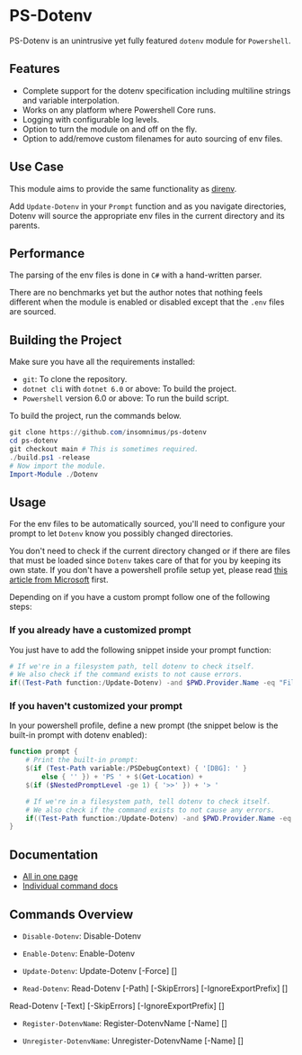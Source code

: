 # PS-Dotenv
PS-Dotenv is an unintrusive yet fully featured `dotenv` module for `Powershell`.

## Features
-	Complete support for the dotenv specification including multiline strings and variable interpolation.
-	Works on any platform where Powershell Core runs.
-	Logging with configurable log levels.
-	Option to turn the module on and off on the fly.
-	Option to add/remove custom filenames for auto sourcing of env files.

## Use Case
This module aims to provide the same functionality as [direnv](https://direnv.net/).

Add `Update-Dotenv` in your `Prompt` function and as you navigate directories, Dotenv will source the appropriate env files in the current directory and its parents.

## Performance
The parsing of the env files is done in `C#` with a hand-written parser.

There are no benchmarks yet but the author notes that nothing feels different when the module is enabled or disabled except that the `.env` files are sourced.

## Building the Project
Make sure you have all the requirements installed:

-	`git`: To clone the repository.
-	`dotnet cli` with `dotnet 6.0` or above: To build the project.
-	`Powershell` version 6.0 or above: To run the build script.

To build the project, run the commands below.

```powershell
git clone https://github.com/insomnimus/ps-dotenv
cd ps-dotenv
git checkout main # This is sometimes required.
./build.ps1 -release
# Now import the module.
Import-Module ./Dotenv
```

## Usage
For the env files to be automatically sourced, you'll need to configure your prompt to let `Dotenv` know you possibly changed directories.

You don't need to check if the current directory changed or if there are files that must be loaded since `Dotenv` takes care of that for you by keeping its own state.
If you don't have a powershell profile setup yet, please read [this article from Microsoft](https://docs.microsoft.com/en-us/powershell/module/microsoft.powershell.core/about/about_profiles?view=powershell-7.2) first.

Depending on if you have a custom prompt follow one of the following steps:

### If you already have a customized prompt
You just have to add the following snippet inside your prompt function:

```powershell
# If we're in a filesystem path, tell dotenv to check itself.
# We also check if the command exists to not cause errors.
if((Test-Path function:/Update-Dotenv) -and $PWD.Provider.Name -eq "FileSystem") { Dotenv\Update-Dotenv }
```

### If you haven't customized your prompt
In your powershell profile, define a new prompt (the snippet below is the built-in prompt with dotenv enabled):

```powershell
function prompt {
	# Print the built-in prompt:
	$(if (Test-Path variable:/PSDebugContext) { '[DBG]: ' }
		else { '' }) + 'PS ' + $(Get-Location) +
	$(if ($NestedPromptLevel -ge 1) { '>>' }) + '> '

	# If we're in a filesystem path, tell dotenv to check itself.
	# We also check if the command exists to not cause any errors.
	if((Test-Path function:/Update-Dotenv) -and $PWD.Provider.Name -eq "FileSystem") { Dotenv\Update-Dotenv }
}
```

## Documentation

-	[All in one page](documentation.md)
-	[Individual command docs](docs/)

## Commands Overview
- `Disable-Dotenv`: 
Disable-Dotenv 

- `Enable-Dotenv`: 
Enable-Dotenv 

- `Update-Dotenv`: 
Update-Dotenv [-Force] [<CommonParameters>]

- `Read-Dotenv`: 
Read-Dotenv [-Path] <string> [-SkipErrors] [-IgnoreExportPrefix] [<CommonParameters>]

Read-Dotenv [-Text] <string> [-SkipErrors] [-IgnoreExportPrefix] [<CommonParameters>]

- `Register-DotenvName`: 
Register-DotenvName [-Name] <string> [<CommonParameters>]

- `Unregister-DotenvName`: 
Unregister-DotenvName [-Name] <string> [<CommonParameters>]


